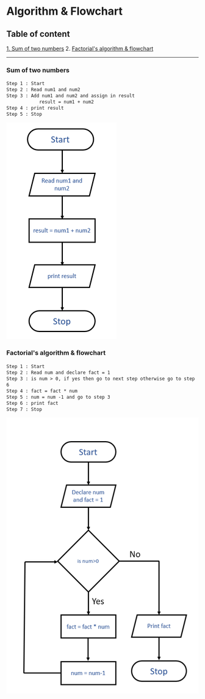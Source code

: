 # Algorithm & Flowchart

## Table of content
 [1. Sum of two numbers](#sum-of-two-numbers)
2. [Factorial's algorithm & flowchart](Factorial's-algorithm-&-flowchart)

   <hr>

###  Sum of two numbers
```
Step 1 : Start
Step 2 : Read num1 and num2
Step 3 : Add num1 and num2 and assign in result
            result = num1 + num2
Step 4 : print result
Step 5 : Stop
```
![](images/flowchart.png)

### Factorial's algorithm & flowchart
```
Step 1 : Start
Step 2 : Read num and declare fact = 1
Step 3 : is num > 0, if yes then go to next step otherwise go to step 6
Step 4 : fact = fact * num
Step 5 : num = num -1 and go to step 3
Step 6 : print fact
Step 7 : Stop
```

![](images/fact.png)
